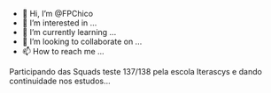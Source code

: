 - 👋 Hi, I’m @FPChico
- 👀 I’m interested in ...
- 🌱 I’m currently learning ...
- 💞️ I’m looking to collaborate on ...
- 📫 How to reach me ...

<!---
FPChico/FPChico is a ✨ special ✨ repository because its `README.md` (this file) appears on your GitHub profile.
You can click the Preview link to take a look at your changes.
--->Participando das Squads teste 137/138 pela escola Iterascys e dando continuidade nos estudos...
